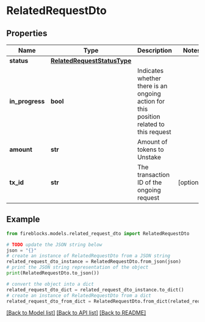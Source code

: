 # RelatedRequestDto


## Properties

Name | Type | Description | Notes
------------ | ------------- | ------------- | -------------
**status** | [**RelatedRequestStatusType**](RelatedRequestStatusType.md) |  | 
**in_progress** | **bool** | Indicates whether there is an ongoing action for this position related to this request | 
**amount** | **str** | Amount of tokens to Unstake | 
**tx_id** | **str** | The transaction ID of the ongoing request | [optional] 

## Example

```python
from fireblocks.models.related_request_dto import RelatedRequestDto

# TODO update the JSON string below
json = "{}"
# create an instance of RelatedRequestDto from a JSON string
related_request_dto_instance = RelatedRequestDto.from_json(json)
# print the JSON string representation of the object
print(RelatedRequestDto.to_json())

# convert the object into a dict
related_request_dto_dict = related_request_dto_instance.to_dict()
# create an instance of RelatedRequestDto from a dict
related_request_dto_from_dict = RelatedRequestDto.from_dict(related_request_dto_dict)
```
[[Back to Model list]](../README.md#documentation-for-models) [[Back to API list]](../README.md#documentation-for-api-endpoints) [[Back to README]](../README.md)


